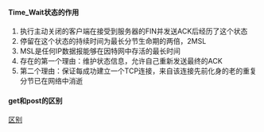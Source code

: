 #### Time_Wait状态的作用
1. 执行主动关闭的客户端在接受到服务器的FIN并发送ACK后经历了这个状态
2. 停留在这个状态的持续时间为最长分节生命期的两倍，2MSL
3. MSL是任何IP数据报能够在因特网中存活的最长时间
4. 存在的第一个理由：维护状态信息，允许自己重新发送最终的ACK
5. 第二个理由：保证每成功建立一个TCP连接，来自该连接先前化身的老的重复分节已在网络中消逝


#### get和post的区别
[区别](https://blog.csdn.net/gdutliuyun827/article/details/17264259)